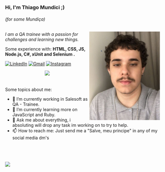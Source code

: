 ### Hi, I'm Thiago Mundici ;)
###### (for some Mundiça)
<img align='right' src="https://github.com/thiagomsantanna/thiagomsantanna/blob/main/v2_thiagot.jpg" width="230">
<p><em> I am a QA trainee with a passion for challenges and learning new things.</a>
 </em></p>
 
 <p align="left">
  Some experience with: <strong>HTML, CSS, JS, Node.js, C#, xUnit and Selenium . </strong>
</p>


[![LinkedIn](https://img.shields.io/badge/LinkedIn-0077B5?style=for-the-badge&logo=linkedin&logoColor=white)](https://www.linkedin.com/in/thiago-mundici/)
[![Gmail](https://img.shields.io/badge/Gmail-D14836?style=for-the-badge&logo=gmail&logoColor=white)](mailto:thiagomsantanna11n@gmail.com)
[![Instagram](https://img.shields.io/badge/Instagram-E4405F?style=for-the-badge&logo=instagram&logoColor=white)](https://www.instagram.com/thiagomsantanna/)

<div>
  <center
  <a href="https://github.com/thiagomsantanna"> <img height="180em" src="https://github-readme-stats.vercel.app/api?username=thiagomsantanna&show_icons=true&theme=gruvbox&include_all_commits=false&count_private=true"/>
  </center>
<div>
<!--
**thiagomsantanna/thiagomsantanna** is a ✨ _special_ ✨ repository because its `README.md` (this file) appears on your GitHub profile.
- 👯 I’m looking to collaborate on ...
- 🤔 I’m looking for help with ...
- 😄 Pronouns: He\him Ele\dele
- ⚡ Fun fact: ...
-->
<br>
<br>
Some topics about me:

- 🔭 I’m currently working in Salesoft as QA - Trainee.
- 🌱 I’m currently learning more on JavaScript and Ruby.
- 💬 Ask me about everything, i absoluting will drop any task im working on to try to help.
- 📫 How to reach me: Just send me a "Salve, meu principe" in any of my social media dm's

 <br>
 
#

 ![](https://komarev.com/ghpvc/?username=thiagomsantanna&color=fcba03&style=flat)


